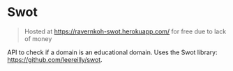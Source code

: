 # Swot
> Hosted at https://ravernkoh-swot.herokuapp.com/ for free due to lack of money

API to check if a domain is an educational domain. Uses the Swot library: https://github.com/leereilly/swot.
